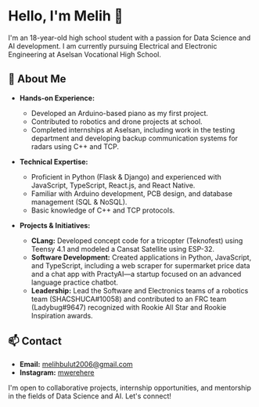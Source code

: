 # Hello, I'm Melih 👋

I'm an 18-year-old high school student with a passion for Data Science and AI development. I am currently pursuing Electrical and Electronic Engineering at Aselsan Vocational High School.

## 🚀 About Me

- **Hands-on Experience:**  
  - Developed an Arduino-based piano as my first project.
  - Contributed to robotics and drone projects at school.
  - Completed internships at Aselsan, including work in the testing department and developing backup communication systems for radars using C++ and TCP.

- **Technical Expertise:**  
  - Proficient in Python (Flask & Django) and experienced with JavaScript, TypeScript, React.js, and React Native.
  - Familiar with Arduino development, PCB design, and database management (SQL & NoSQL).
  - Basic knowledge of C++ and TCP protocols.

- **Projects & Initiatives:**  
  - **CLang:** Developed concept code for a tricopter (Teknofest) using Teensy 4.1 and modeled a Cansat Satellite using ESP-32.
  - **Software Development:** Created applications in Python, JavaScript, and TypeScript, including a web scraper for supermarket price data and a chat app with PractyAI—a startup focused on an advanced language practice chatbot.
  - **Leadership:** Lead the Software and Electronics teams of a robotics team (SHACSHUCA#10058) and contributed to an FRC team (Ladybug#9647) recognized with Rookie All Star and Rookie Inspiration awards.

## 📫 Contact

- **Email:** [melihbulut2006@gmail.com](mailto:melihbulut2006@gmail.com)
- **Instagram:** [mwerehere](https://instagram.com/mwerehere)

I'm open to collaborative projects, internship opportunities, and mentorship in the fields of Data Science and AI. Let's connect!
